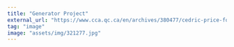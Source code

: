 ```yaml
---
title: "Generator Project"
external_url: "https://www.cca.qc.ca/en/archives/380477/cedric-price-fonds/396839/projects/407424/generator#fa-obj-447249"
tag: "image"
image: "assets/img/321277.jpg"
---
```


